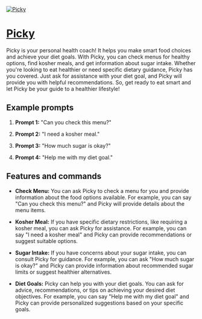 [![Picky](https://files.oaiusercontent.com/file-lojjLwWiUbFvxMMKGdAqeJLX?se=2123-10-13T21%3A06%3A32Z&sp=r&sv=2021-08-06&sr=b&rscc=max-age%3D31536000%2C%20immutable&rscd=attachment%3B%20filename%3Daf532cf6-08fa-4f25-9cc7-5bece0311b44.png&sig=WRkC3S6fhKK4prZlz/Ttd4CkOWJPuOihwX/SSHRmvZE%3D)](https://chat.openai.com/g/g-5SHNv5MVX-picky)

# [Picky](https://chat.openai.com/g/g-5SHNv5MVX-picky)

Picky is your personal health coach! It helps you make smart food choices and achieve your diet goals. With Picky, you can check menus for healthy options, find kosher meals, and get information about sugar intake. Whether you're looking to eat healthier or need specific dietary guidance, Picky has you covered. Just ask for assistance with your diet goal, and Picky will provide you with helpful recommendations. So, get ready to eat smart and let Picky be your guide to a healthier lifestyle!

## Example prompts

1. **Prompt 1:** "Can you check this menu?"

2. **Prompt 2:** "I need a kosher meal."

3. **Prompt 3:** "How much sugar is okay?"

4. **Prompt 4:** "Help me with my diet goal."

## Features and commands

- **Check Menu:** You can ask Picky to check a menu for you and provide information about the food options available. For example, you can say "Can you check this menu?" and Picky will provide details about the menu items.

- **Kosher Meal:** If you have specific dietary restrictions, like requiring a kosher meal, you can ask Picky for assistance. For example, you can say "I need a kosher meal" and Picky can provide recommendations or suggest suitable options.

- **Sugar Intake:** If you have concerns about your sugar intake, you can consult Picky for guidance. For example, you can ask "How much sugar is okay?" and Picky can provide information about recommended sugar limits or suggest healthier alternatives.

- **Diet Goals:** Picky can help you with your diet goals. You can ask for advice, recommendations, or tips on achieving your desired diet objectives. For example, you can say "Help me with my diet goal" and Picky can provide personalized suggestions based on your specific goals.